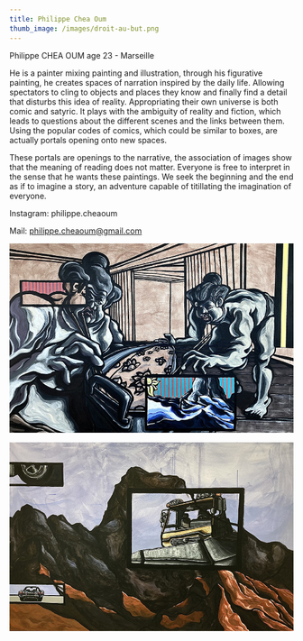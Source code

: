 ```yaml
---
title: Philippe Chea Oum
thumb_image: /images/droit-au-but.png
---
```



Philippe CHEA OUM age 23 - Marseille

He is a painter mixing painting and illustration, through his figurative painting, he creates spaces of narration inspired by the daily life. Allowing spectators to cling to objects and places they know and finally find a detail that disturbs this idea of reality. Appropriating their own universe is both comic and satyric. It plays with the ambiguity of reality and fiction, which leads to questions about the different scenes and the links between them. Using the popular codes of comics, which could be similar to boxes, are actually portals opening onto new spaces.

These portals are openings to the narrative, the association of images show that the meaning of reading does not matter. Everyone is free to interpret in the sense that he wants these paintings. We seek the beginning and the end as if to imagine a story, an adventure capable of titillating the imagination of everyone.

Instagram: philippe.cheaoum

Mail: philippe.cheaoum@gmail.com

![](/images/sumos-et-des-fleurs.png)

![](/images/chasse-neige-tmtc.png)